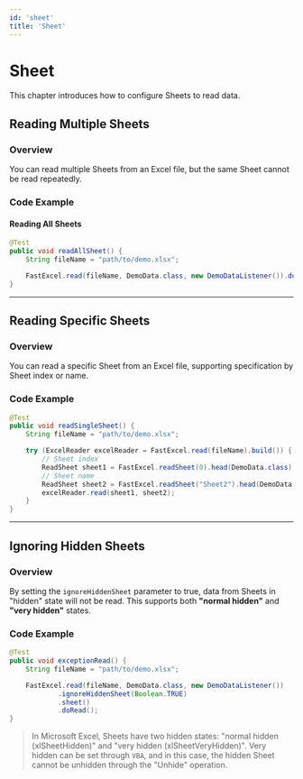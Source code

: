 ```yaml
---
id: 'sheet'
title: 'Sheet'
---
```


# Sheet

This chapter introduces how to configure Sheets to read data.

## Reading Multiple Sheets

### Overview

You can read multiple Sheets from an Excel file, but the same Sheet cannot be read repeatedly.

### Code Example

#### Reading All Sheets

```java
@Test
public void readAllSheet() {
    String fileName = "path/to/demo.xlsx";

    FastExcel.read(fileName, DemoData.class, new DemoDataListener()).doReadAll();
}
```

---

## Reading Specific Sheets

### Overview

You can read a specific Sheet from an Excel file, supporting specification by Sheet index or name.

### Code Example

```java
@Test
public void readSingleSheet() {
    String fileName = "path/to/demo.xlsx";

    try (ExcelReader excelReader = FastExcel.read(fileName).build()) {
        // Sheet index
        ReadSheet sheet1 = FastExcel.readSheet(0).head(DemoData.class).registerReadListener(new DemoDataListener()).build();
        // Sheet name
        ReadSheet sheet2 = FastExcel.readSheet("Sheet2").head(DemoData.class).registerReadListener(new DemoDataListener()).build();
        excelReader.read(sheet1, sheet2);
    }
}
```

---

## Ignoring Hidden Sheets

### Overview

By setting the `ignoreHiddenSheet` parameter to true, data from Sheets in "hidden" state will not be read.
This supports both **"normal hidden"** and **"very hidden"** states.

### Code Example

```java
@Test
public void exceptionRead() {
    String fileName = "path/to/demo.xlsx";

    FastExcel.read(fileName, DemoData.class, new DemoDataListener())
            .ignoreHiddenSheet(Boolean.TRUE)
            .sheet()
            .doRead();
}
```

> In Microsoft Excel, Sheets have two hidden states: "normal hidden (xlSheetHidden)" and "very hidden (xlSheetVeryHidden)". Very hidden can be set through `VBA`, and in this case, the hidden Sheet cannot be unhidden through the "Unhide" operation.
